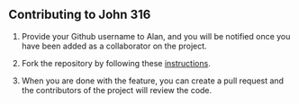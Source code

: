 ## Contributing to John 316

1. Provide your Github username to Alan, and you will be notified once you have been added as a collaborator on the project.

1. Fork the repository by following these [instructions](https://guides.github.com/activities/forking/).

1. When you are done with the feature, you can create a pull request and the contributors of the project will review the code.

